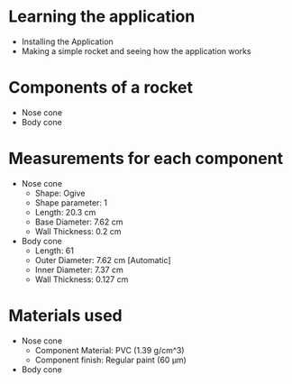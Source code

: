 # Learning the application
  - Installing the Application
  - Making a simple rocket and seeing how the application works

# Components of a rocket
  - Nose cone 
  - Body cone
# Measurements for each component
  - Nose cone
      * Shape: Ogive
      * Shape parameter: 1
      * Length: 20.3 cm
      * Base Diameter: 7.62 cm
      * Wall Thickness: 0.2 cm
  - Body cone
      * Length: 61
      * Outer Diameter: 7.62 cm [Automatic]
      * Inner Diameter: 7.37 cm
      * Wall Thickness: 0.127 cm
# Materials used
  - Nose cone
      * Component Material: PVC (1.39 g/cm^3)
      * Component finish: Regular paint (60 μm)
  - Body cone
